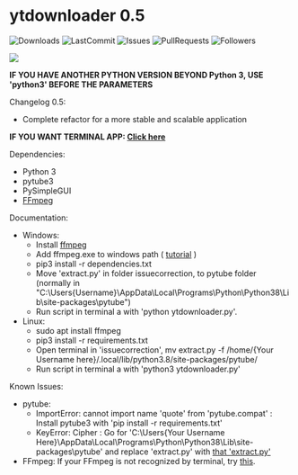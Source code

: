 # ytdownloader 0.5

![Downloads](https://img.shields.io/github/downloads/f4ll-py/ytdownloader/total)
![LastCommit](https://img.shields.io/github/last-commit/f4ll-py/ytdownloader)
![Issues](https://img.shields.io/github/issues/f4ll-py/ytdownloader)
![PullRequests](https://img.shields.io/github/issues-pr/f4ll-py/ytdownloader)
![Followers](https://img.shields.io/github/followers/f4ll-py?label=Follow)

<img src="https://i.imgur.com/PFr5ejx.gif">

**IF YOU HAVE ANOTHER PYTHON VERSION BEYOND Python 3, USE 'python3' BEFORE THE PARAMETERS**

Changelog 0.5:
- Complete refactor for a more stable and scalable application

**IF YOU WANT TERMINAL APP: <a href="https://github.com/f4ll-py/ytdownloader/tree/ytdownloader_0.3b">Click here</a>**

Dependencies:
- Python 3
- pytube3
- PySimpleGUI
- <a href="https://ffmpeg.zeranoe.com/builds/">FFmpeg</a>

Documentation:

  - Windows:
    - Install <a href="https://ffmpeg.zeranoe.com/builds/">ffmpeg</a>
    - Add ffmpeg.exe to windows path ( <a href="http://blog.gregzaal.com/how-to-install-ffmpeg-on-windows/#:~:text=If%20you%20try%20that%20right,and%20it%27ll%20understand%20us.">tutorial</a> )
    - pip3 install -r dependencies.txt
    - Move 'extract.py' in folder issuecorrection, to pytube folder (normally in "C:\Users\{Username}\AppData\Local\Programs\Python\Python38\Lib\site-packages\pytube")
    - Run script in terminal a with 'python ytdownloader.py'.
  - Linux:
    - sudo apt install ffmpeg
    - pip3 install -r requirements.txt
    - Open terminal in 'issuecorrection', mv extract.py -f /home/{Your Username here}/.local/lib/python3.8/site-packages/pytube/
    - Run script in terminal a with 'python3 ytdownloader.py'

Known Issues:
- pytube:
  - ImportError: cannot import name 'quote' from 'pytube.compat' : Install pytube3 with 'pip install -r requirements.txt'
  - KeyError: Cipher : Go for 'C:\Users\{Your Username Here}\AppData\Local\Programs\Python\Python38\Lib\site-packages\pytube' and replace 'extract.py' with <a href="https://github.com/f4ll-py/videodownloader/tree/master/issuecorrection">that 'extract.py'</a>
- FFmpeg: If your FFmpeg is not recognized by terminal, try <a href="http://blog.gregzaal.com/how-to-install-ffmpeg-on-windows/#:~:text=If%20you%20try%20that%20right,and%20it%27ll%20understand%20us.">this</a>.
